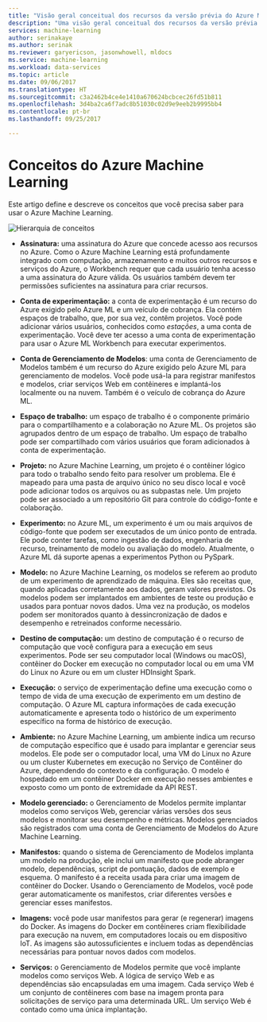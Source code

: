 ```yaml
---
title: "Visão geral conceitual dos recursos da versão prévia do Azure Machine Learning | Microsoft Docs"
description: "Uma visão geral conceitual dos recursos da versão prévia do Azure Machine Learning, como assinaturas, contas, espaços de trabalho, projetos, etc."
services: machine-learning
author: serinakaye
ms.author: serinak
ms.reviewer: garyericson, jasonwhowell, mldocs
ms.service: machine-learning
ms.workload: data-services
ms.topic: article
ms.date: 09/06/2017
ms.translationtype: HT
ms.sourcegitcommit: c3a2462b4ce4e1410a670624bcbcec26fd51b811
ms.openlocfilehash: 3d4ba2ca6f7adc8b51030c02d9e9eeb2b9995bb4
ms.contentlocale: pt-br
ms.lasthandoff: 09/25/2017

---
```


# <a name="azure-machine-learning---concepts"></a>Conceitos do Azure Machine Learning

Este artigo define e descreve os conceitos que você precisa saber para usar o Azure Machine Learning. 

![Hierarquia de conceitos](media/overview-general-concepts/hierarchy.png)

- **Assinatura:** uma assinatura do Azure que concede acesso aos recursos no Azure. Como o Azure Machine Learning está profundamente integrado com computação, armazenamento e muitos outros recursos e serviços do Azure, o Workbench requer que cada usuário tenha acesso a uma assinatura do Azure válida. Os usuários também devem ter permissões suficientes na assinatura para criar recursos.


- **Conta de experimentação:** a conta de experimentação é um recurso do Azure exigido pelo Azure ML e um veículo de cobrança. Ela contém espaços de trabalho, que, por sua vez, contêm projetos. Você pode adicionar vários usuários, conhecidos como _estações_, a uma conta de experimentação. Você deve ter acesso a uma conta de experimentação para usar o Azure ML Workbench para executar experimentos. 


- **Conta de Gerenciamento de Modelos**: uma conta de Gerenciamento de Modelos também é um recurso do Azure exigido pelo Azure ML para gerenciamento de modelos. Você pode usá-la para registrar manifestos e modelos, criar serviços Web em contêineres e implantá-los localmente ou na nuvem. Também é o veículo de cobrança do Azure ML.


- **Espaço de trabalho:** um espaço de trabalho é o componente primário para o compartilhamento e a colaboração no Azure ML. Os projetos são agrupados dentro de um espaço de trabalho. Um espaço de trabalho pode ser compartilhado com vários usuários que foram adicionados à conta de experimentação.


- **Projeto:** no Azure Machine Learning, um projeto é o contêiner lógico para todo o trabalho sendo feito para resolver um problema. Ele é mapeado para uma pasta de arquivo único no seu disco local e você pode adicionar todos os arquivos ou as subpastas nele. Um projeto pode ser associado a um repositório Git para controle do código-fonte e colaboração.  

- **Experimento:** no Azure ML, um experimento é um ou mais arquivos de código-fonte que podem ser executados de um único ponto de entrada. Ele pode conter tarefas, como ingestão de dados, engenharia de recurso, treinamento de modelo ou avaliação do modelo. Atualmente, o Azure ML dá suporte apenas a experimentos Python ou PySpark.


- **Modelo:** no Azure Machine Learning, os modelos se referem ao produto de um experimento de aprendizado de máquina. Eles são receitas que, quando aplicadas corretamente aos dados, geram valores previstos. Os modelos podem ser implantados em ambientes de teste ou produção e usados para pontuar novos dados. Uma vez na produção, os modelos podem ser monitorados quanto à dessincronização de dados e desempenho e retreinados conforme necessário. 

- **Destino de computação:** um destino de computação é o recurso de computação que você configura para a execução em seus experimentos. Pode ser seu computador local (Windows ou macOS), contêiner do Docker em execução no computador local ou em uma VM do Linux no Azure ou em um cluster HDInsight Spark.


- **Execução:** o serviço de experimentação define uma execução como o tempo de vida de uma execução de experimento em um destino de computação. O Azure ML captura informações de cada execução automaticamente e apresenta todo o histórico de um experimento específico na forma de histórico de execução.

- **Ambiente:** no Azure Machine Learning, um ambiente indica um recurso de computação específico que é usado para implantar e gerenciar seus modelos. Ele pode ser o computador local, uma VM do Linux no Azure ou um cluster Kubernetes em execução no Serviço de Contêiner do Azure, dependendo do contexto e da configuração. O modelo é hospedado em um contêiner Docker em execução nesses ambientes e exposto como um ponto de extremidade da API REST.


- **Modelo gerenciado:** o Gerenciamento de Modelos permite implantar modelos como serviços Web, gerenciar várias versões dos seus modelos e monitorar seu desempenho e métricas. Modelos gerenciados são registrados com uma conta de Gerenciamento de Modelos do Azure Machine Learning.

- **Manifestos:** quando o sistema de Gerenciamento de Modelos implanta um modelo na produção, ele inclui um manifesto que pode abranger modelo, dependências, script de pontuação, dados de exemplo e esquema. O manifesto é a receita usada para criar uma imagem de contêiner do Docker. Usando o Gerenciamento de Modelos, você pode gerar automaticamente os manifestos, criar diferentes versões e gerenciar esses manifestos. 


- **Imagens:** você pode usar manifestos para gerar (e regenerar) imagens do Docker. As imagens do Docker em contêineres criam flexibilidade para execução na nuvem, em computadores locais ou em dispositivo IoT. As imagens são autossuficientes e incluem todas as dependências necessárias para pontuar novos dados com modelos. 

- **Serviços:** o Gerenciamento de Modelos permite que você implante modelos como serviços Web. A lógica de serviço Web e as dependências são encapsuladas em uma imagem. Cada serviço Web é um conjunto de contêineres com base na imagem pronta para solicitações de serviço para uma determinada URL. Um serviço Web é contado como uma única implantação.

